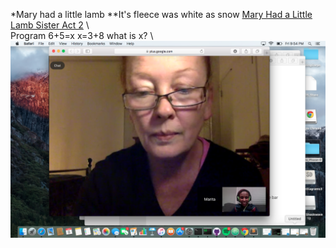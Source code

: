 *Mary had a little lamb
**It's fleece was white as snow
[Mary Had a Little Lamb Sister Act 2](https://www.youtube.com/watch?v=E4BYaRcYntQ)
\\\
Program
6+5=x
x=3+8
what is x?
\\\
![GPS PhotoShoot](GPS_PhotoShoot.png)